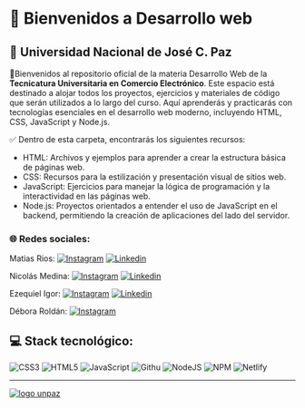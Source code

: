 # 💫 Bienvenidos a Desarrollo web
## 🏫 Universidad Nacional de José C. Paz

🚀Bienvenidos al repositorio oficial de la materia Desarrollo Web de la ****Tecnicatura Universitaria en Comercio Electrónico****. Este espacio está destinado a alojar todos los proyectos, ejercicios y materiales de código que serán utilizados a lo largo del curso. Aquí aprenderás y practicarás con tecnologías esenciales en el desarrollo web moderno, incluyendo HTML, CSS, JavaScript y Node.js.

✅ Dentro de esta carpeta, encontrarás los siguientes recursos:

- HTML: Archivos y ejemplos para aprender a crear la estructura básica de páginas web.
- CSS: Recursos para la estilización y presentación visual de sitios web.
- JavaScript: Ejercicios para manejar la lógica de programación y la interactividad en las páginas web.
- Node.js: Proyectos orientados a entender el uso de JavaScript en el backend, permitiendo la creación de aplicaciones del lado del servidor.


### 🌐 Redes sociales:
Matias Rios: 
[![Instagram](https://img.shields.io/badge/Instagram-E4405F?style=for-the-badge&logo=instagram&logoColor=white)](https://instagram.com/matidesarrolla) 
[![Linkedin](https://img.shields.io/badge/LinkedIn-0077B5?style=for-the-badge&logo=linkedin&logoColor=white)](https://www.linkedin.com/in/matias-rios-87a86120/) 

Nicolás Medina: 
[![Instagram](https://img.shields.io/badge/Instagram-E4405F?style=for-the-badge&logo=instagram&logoColor=white)](https://www.instagram.com/nicomedina_0/) 
[![Linkedin](https://img.shields.io/badge/LinkedIn-0077B5?style=for-the-badge&logo=linkedin&logoColor=white)](https://www.linkedin.com/in/nicomedinacari) 

Ezequiel Igor:
[![Instagram](https://img.shields.io/badge/Instagram-E4405F?style=for-the-badge&logo=instagram&logoColor=white)](https://www.instagram.com/igor_.ezequiel) 
[![Linkedin](https://img.shields.io/badge/LinkedIn-0077B5?style=for-the-badge&logo=linkedin&logoColor=white)](https://www.linkedin.com/in/) 

Débora Roldán:
[![Instagram](https://img.shields.io/badge/Instagram-E4405F?style=for-the-badge&logo=instagram&logoColor=white)](https://www.instagram.com/deboroldan94?igsh=MWYxdGQzZ25zbzhlbw==)


## 💻 Stack tecnológico:
![CSS3](https://img.shields.io/badge/css3-%231572B6.svg?style=for-the-badge&logo=css3&logoColor=white) 
![HTML5](https://img.shields.io/badge/html5-%23E34F26.svg?style=for-the-badge&logo=html5&logoColor=white) 
![JavaScript](https://img.shields.io/badge/javascript-%23323330.svg?style=for-the-badge&logo=javascript&logoColor=%23F7DF1E) 
![Githu](https://img.shields.io/badge/github%20pages-121013?style=for-the-badge&logo=github&logoColor=white)
![NodeJS](https://img.shields.io/badge/node.js-6DA55F?style=for-the-badge&logo=node.js&logoColor=white) 
![NPM](https://img.shields.io/badge/NPM-%23CB3837.svg?style=for-the-badge&logo=npm&logoColor=white) 
![Netlify](https://img.shields.io/badge/Netlify-00C7B7?style=for-the-badge&logo=netlify&logoColor=white)



------------

[![logo unpaz](https://www.unpaz.edu.ar/sites/default/files/unpaz_logo_2020.png "logo paz")](https://www.unpaz.edu.ar/sites/default/files/unpaz_logo_2020.png "logo paz") 
<!--


**Here are some ideas to get you started:**

🙋‍♀️ A short introduction - what is your organization all about?
🌈 Contribution guidelines - how can the community get involved?
👩‍💻 Useful resources - where can the community find your docs? Is there anything else the community should know?
🍿 Fun facts - what does your team eat for breakfast?
🧙 Remember, you can do mighty things with the power of [Markdown](https://docs.github.com/github/writing-on-github/getting-started-with-writing-and-formatting-on-github/basic-writing-and-formatting-syntax)
-->
